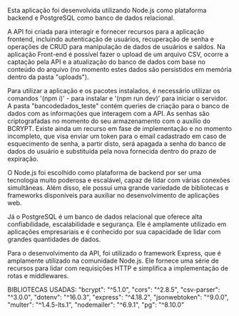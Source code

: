 Esta aplicação foi desenvolvida utilizando Node.js como plataforma backend e PostgreSQL como banco de dados relacional. 

A API foi criada para interagir e fornecer recursos para a aplicação frontend, incluindo autenticação de usuários, recuperação de senha e operações de CRUD para manipulação de dados de usuários e saldos. Na aplicação Front-end é possível fazer o upload de um arquivo CSV, ocorre a captação pela API e a atualização do banco de dados com base no conteúdo do arquivo (no momento estes dados são persistidos em memória dentro da pasta "uploads").

Para utilizar a aplicação e os pacotes instalados, é necessário utilizar os comandos '(npm i)' - para instalar e '(npm run dev)' para iniciar o servidor. A pasta "bancodedados_teste" contém queries de criação para o banco de dados com as informações que interagem com a API. As senhas são criptografadas no momento do seu armazenamento com o auxílio do BCRYPT. Existe ainda um recurso em fase de implementação e no momento incompleto, que visa enviar um token para o email cadastrado em caso de esquecimento de senha, a partir disto, será apagada a senha do banco de dados do usuário e substituída pela nova fornecida dentro do prazo de expiração.

O Node.js foi escolhido como plataforma de backend por ser uma tecnologia muito poderosa e escalável, capaz de lidar com várias conexões simultâneas. Além disso, ele possui uma grande variedade de bibliotecas e frameworks disponíveis para auxiliar no desenvolvimento de aplicações web.

Já o PostgreSQL é um banco de dados relacional que oferece alta confiabilidade, escalabilidade e segurança. Ele é amplamente utilizado em aplicações empresariais e é conhecido por sua capacidade de lidar com grandes quantidades de dados.

Para o desenvolvimento da API, foi utilizado o framework Express, que é amplamente utilizado na comunidade Node.js. Ele fornece uma série de recursos para lidar com requisições HTTP e simplifica a implementação de rotas e middlewares.



BIBLIOTECAS USADAS:
    "bcrypt": "^5.1.0",
    "cors": "^2.8.5",
    "csv-parser": "^3.0.0",
    "dotenv": "^16.0.3",
    "express": "^4.18.2",
    "jsonwebtoken": "^9.0.0",
    "multer": "^1.4.5-lts.1",
    "nodemailer": "^6.9.1",
    "pg": "^8.10.0"